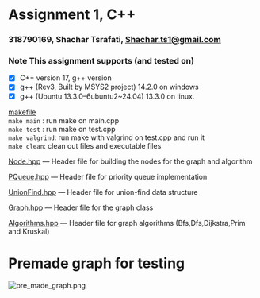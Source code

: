 # Assignment 1, C++
### 318790169, Shachar Tsrafati, Shachar.ts1@gmail.com

### Note This assignment supports (and tested on)
-[x] C++ version 17, g++ version <br />
-[x] g++ (Rev3, Built by MSYS2 project) 14.2.0 on windows <br />
-[x] g++ (Ubuntu 13.3.0–6ubuntu2~24.04) 13.3.0 on linux.

[makefile](makefile)<br />
```make main``` : run make on main.cpp <br/>
```make test``` : run make on test.cpp <br/>
```make valgrind```: run make with valgrind on test.cpp and run it <br/>
```make clean```: clean out files and executable files

[Node.hpp](Node.hpp) — Header file for building the nodes for the graph and algorithm

[PQueue.hpp](PQueue.hpp) — Header file for priority queue implementation

[UnionFind.hpp](UnionFind.hpp) — Header file for union-find data structure

[Graph.hpp](Graph.hpp) — Header file for the graph class

[Algorithms.hpp](Algorithms.hpp) — Header file for graph algorithms (Bfs,Dfs,Dijkstra,Prim and Kruskal)


# Premade graph for testing
![pre_made_graph.png](pre_made_graph.png)
